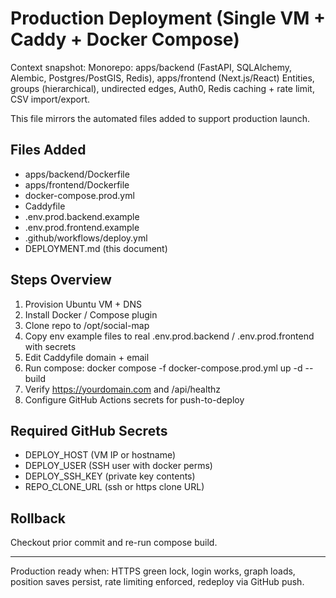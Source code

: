 # Production Deployment (Single VM + Caddy + Docker Compose)

Context snapshot:
Monorepo: apps/backend (FastAPI, SQLAlchemy, Alembic, Postgres/PostGIS, Redis), apps/frontend (Next.js/React)
Entities, groups (hierarchical), undirected edges, Auth0, Redis caching + rate limit, CSV import/export.

This file mirrors the automated files added to support production launch.

## Files Added
- apps/backend/Dockerfile
- apps/frontend/Dockerfile
- docker-compose.prod.yml
- Caddyfile
- .env.prod.backend.example
- .env.prod.frontend.example
- .github/workflows/deploy.yml
- DEPLOYMENT.md (this document)

## Steps Overview
1. Provision Ubuntu VM + DNS
2. Install Docker / Compose plugin
3. Clone repo to /opt/social-map
4. Copy env example files to real .env.prod.backend / .env.prod.frontend with secrets
5. Edit Caddyfile domain + email
6. Run compose: docker compose -f docker-compose.prod.yml up -d --build
7. Verify https://yourdomain.com and /api/healthz
8. Configure GitHub Actions secrets for push-to-deploy

## Required GitHub Secrets
- DEPLOY_HOST (VM IP or hostname)
- DEPLOY_USER (SSH user with docker perms)
- DEPLOY_SSH_KEY (private key contents)
- REPO_CLONE_URL (ssh or https clone URL)

## Rollback
Checkout prior commit and re-run compose build.

---
Production ready when: HTTPS green lock, login works, graph loads, position saves persist, rate limiting enforced, redeploy via GitHub push.

